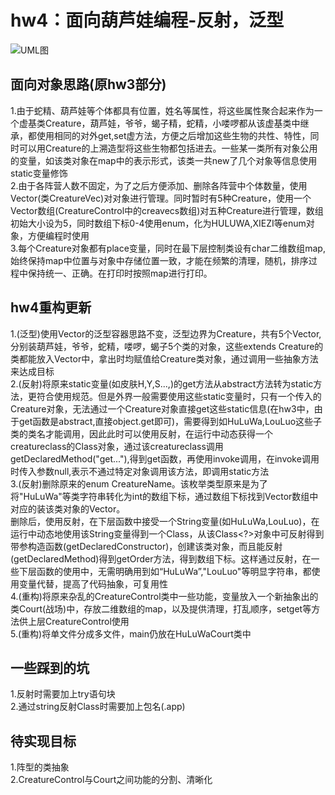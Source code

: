 # hw4：面向葫芦娃编程-反射，泛型

![UML图](https://github.com/shi1ro/java-2019-homeworks/blob/master/4-Types/%E6%AC%A7%E4%B9%89%E6%9D%B0-171830568/img/uml.png)

## 面向对象思路(原hw3部分)

1.由于蛇精、葫芦娃等个体都具有位置，姓名等属性，将这些属性聚合起来作为一个虚基类Creature，葫芦娃，爷爷，蝎子精，蛇精，小喽啰都从该虚基类中继承，都使用相同的对外get,set虚方法，方便之后增加这些生物的共性、特性，同时可以用Creature的上溯造型将这些生物都包括进去。一些某一类所有对象公用的变量，如该类对象在map中的表示形式，该类一共new了几个对象等信息使用static变量修饰</br>
2.由于各阵营人数不固定，为了之后方便添加、删除各阵营中个体数量，使用Vector<Creature>(类CreatureVec)对对象进行管理。同时暂时有5种Creature，使用一个Vector<Creature>数组(CreatureControl中的creavecs数组)对五种Creature进行管理，数组初始大小设为5，同时数组下标0-4使用enum，化为HULUWA,XIEZI等enum对象，方便编程时使用</br>
3.每个Creature对象都有place变量，同时在最下层控制类设有char二维数组map,始终保持map中位置与对象中存储位置一致，才能在频繁的清理，随机，排序过程中保持统一、正确。在打印时按照map进行打印。</br>
  
## hw4重构更新

1.(泛型)使用Vector<Creature>的泛型容器思路不变，泛型边界为Creature，共有5个Vector<Creature>,分别装葫芦娃，爷爷，蛇精，喽啰，蝎子5个类的对象，这些extends Creature的类都能放入Vector中，拿出时均赋值给Creature类对象，通过调用一些抽象方法来达成目标</br>
2.(反射)将原来static变量(如皮肤H,Y,S...,)的get方法从abstract方法转为static方法，更符合使用规范。但是外界一般需要使用这些static变量时，只有一个传入的Creature对象，无法通过一个Creature对象直接get这些static信息(在hw3中，由于get函数是abstract,直接object.get即可)，需要得到如HuLuWa,LouLuo这些子类的类名才能调用，因此此时可以使用反射，在运行中动态获得一个creatureclass的Class<?>对象，通过该creatureclass调用getDeclaredMethod("get..."),得到get函数，再使用invoke调用，在invoke调用时传入参数null,表示不通过特定对象调用该方法，即调用static方法</br>
3.(反射)删除原来的enum CreatureName。该枚举类型原来是为了将"HuLuWa"等类字符串转化为int的数组下标，通过数组下标找到Vector数组中对应的装该类对象的Vector。</br>删除后，使用反射，在下层函数中接受一个String变量(如HuLuWa,LouLuo)，在运行中动态地使用该String变量得到一个Class<?>，从该Class<?>对象中可反射得到带参构造函数(getDeclaredConstructor)，创建该类对象，而且能反射(getDeclaredMethod)得到getOrder方法，得到数组下标。这样通过反射，在一些下层函数的使用中，无需明确用到如“HuLuWa”,"LouLuo"等明显字符串，都使用变量代替，提高了代码抽象，可复用性</br>
4.(重构)将原来杂乱的CreatureControl类中一些功能，变量放入一个新抽象出的类Court(战场)中，存放二维数组的map，以及提供清理，打乱顺序，setget等方法供上层CreatureControl使用</br>
5.(重构)将单文件分成多文件，main仍放在HuLuWaCourt类中</br>

## 一些踩到的坑

1.反射时需要加上try语句块</br>
2.通过string反射Class时需要加上包名(.app)<br>

## 待实现目标

1.阵型的类抽象</br>
2.CreatureControl与Court之间功能的分割、清晰化
